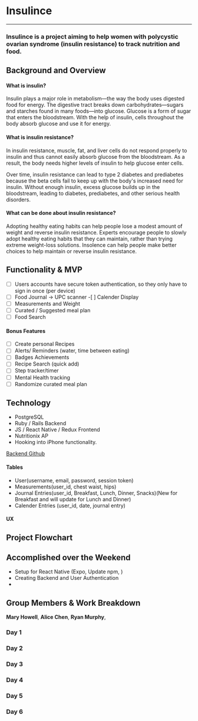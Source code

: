 # Insulince
---

### Insulince is a project aiming to help women with polycystic ovarian syndrome (insulin resistance) to track nutrition and food.

## Background and Overview
#### What is insulin?
Insulin plays a major role in metabolism—the way the body uses digested food for energy. The digestive tract breaks down carbohydrates—sugars and starches found in many foods—into glucose. Glucose is a form of sugar that enters the bloodstream. With the help of insulin, cells throughout the body absorb glucose and use it for energy.

#### What is insulin resistance?
In insulin resistance, muscle, fat, and liver cells do not respond properly to insulin and thus cannot easily absorb glucose from the bloodstream. As a result, the body needs higher levels of insulin to help glucose enter cells.

Over time, insulin resistance can lead to type 2 diabetes and prediabetes because the beta cells fail to keep up with the body's increased need for insulin. Without enough insulin, excess glucose builds up in the bloodstream, leading to diabetes, prediabetes, and other serious health disorders.

#### What can be done about insulin resistance?
Adopting healthy eating habits can help people lose a modest amount of weight and reverse insulin resistance. Experts encourage people to slowly adopt healthy eating habits that they can maintain, rather than trying extreme weight-loss solutions. Insolence can help people make better choices to help maintain or reverse insulin resistance.

## Functionality & MVP

   - [ ] Users accounts have secure token authentication, so they only have to sign in once (per device)
   - [ ] Food Journal -> UPC scanner
          -[ ] Calender Display
   - [ ] Measurements and Weight
   - [ ] Curated / Suggested meal plan
   - [ ] Food Search

#### Bonus Features
   - [ ] Create personal Recipes
   - [ ] Alerts/ Reminders (water, time between eating)
   - [ ] Badges Achievements
   - [ ] Recipe Search (quick add)
   - [ ] Step tracker/timer
   - [ ] Mental Health tracking
   - [ ] Randomize curated meal plan

## Technology
* PostgreSQL
* Ruby / Rails Backend
* JS / React Native / Redux Frontend
* Nutritionix AP
* Hooking into iPhone functionality.

[Backend Github](https://github.com/achen118/insulince-api)

#### Tables
- User(username, email, password, session token)
- Measurements(user_id, chest waist, hips)
- Journal Entries(user_id, Breakfast, Lunch, Dinner, Snacks)(New for Breakfast and will update for Lunch and Dinner)
- Calender Entries (user_id, date, journal entry)


#### UX

## Project Flowchart


## Accomplished over the Weekend
- Setup for React Native (Expo, Update npm,  )
- Creating Backend and User Authentication
-


## Group Members & Work Breakdown

**Mary Howell**,
**Alice Chen**,
**Ryan Murphy**,

### Day 1

### Day 2

### Day 3

### Day 4

### Day 5

### Day 6
